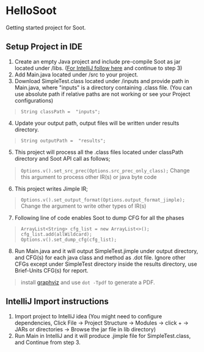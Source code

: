 # HelloSoot
Getting started project for Soot. 

## Setup Project in IDE
1. Create an empty Java project and include pre-compile Soot as jar located under /libs. ([For IntelliJ follow here](#IntelliJ-Import-instructions) and continue to step 3)
2. Add Main.java located under /src to your project. 
3. Download SimpleTest.class located under /inputs and provide path in Main.java, where "inputs" is a directory containing .class file. (You can use absolute path if relative paths are not working or see your Project configurations) 
> ```String classPath =  "inputs";```
4. Update your output path, output files will be written under results directory. 
> ```String outputPath =  "results";```
5. This project will process all the .class files located under classPath directory and Soot API call as follows; 
> ```Options.v().set_src_prec(Options.src_prec_only_class);```
>  Change this argument to process other IR(s) or java byte code
6. This project writes Jimple IR; 
> ```Options.v().set_output_format(Options.output_format_jimple);```
> Change the argument to write other types of IR(s)
7. Following line of code enables Soot to dump CFG for all the phases
> ```String allWildcard = "ALL"; // dump cfg for all phases 
> ArrayList<String> cfg_list = new ArrayList<>();
> cfg_list.add(allWildcard);
> Options.v().set_dump_cfg(cfg_list);
8. Run Main.java and it will output SimpleTest.jimple under output directory, and CFG(s) for each java class and method as .dot file. Ignore other CFGs except under SimpleTest directory inside the results directory, use Brief-Units CFG(s) for report. 
> install [graphviz](https://www.graphviz.org/) and use ``dot -Tpdf`` to generate a PDF. 


## IntelliJ Import instructions
1. Import project to IntelliJ idea (You might need to configure dependencies, Click File → Project Structure → Modules → click + → JARs or directories → Browse the jar file in lib directory) 
2. Run Main in IntelliJ and it will produce .jimple file for SimpleTest.class, and Continue from step 3.
